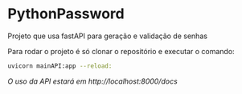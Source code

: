 # PythonPassword

Projeto que usa fastAPI para geração e validação de senhas  

Para rodar o projeto é só clonar o repositório e executar o comando:

```sh
uvicorn mainAPI:app --reload:
```

*O uso da API estará em http://localhost:8000/docs*
